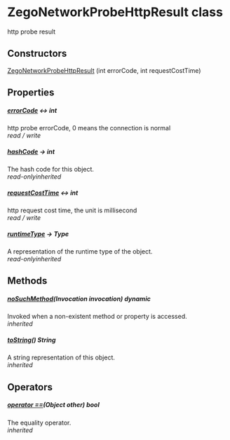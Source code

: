 


# ZegoNetworkProbeHttpResult class









<p>http probe result</p>




## Constructors

[ZegoNetworkProbeHttpResult](../zego_uikit_prebuilt_live_audio_room/ZegoNetworkProbeHttpResult/ZegoNetworkProbeHttpResult.md) (int errorCode, int requestCostTime)

   


## Properties

##### [errorCode](../zego_uikit_prebuilt_live_audio_room/ZegoNetworkProbeHttpResult/errorCode.md) &#8596; int



http probe errorCode, 0 means the connection is normal  
_<span class="feature">read / write</span>_



##### [hashCode](../zego_uikit_prebuilt_live_audio_room/ZegoNetworkProbeHttpResult/hashCode.md) &#8594; int



The hash code for this object.  
_<span class="feature">read-only</span><span class="feature">inherited</span>_



##### [requestCostTime](../zego_uikit_prebuilt_live_audio_room/ZegoNetworkProbeHttpResult/requestCostTime.md) &#8596; int



http request cost time, the unit is millisecond  
_<span class="feature">read / write</span>_



##### [runtimeType](../zego_uikit_prebuilt_live_audio_room/ZegoNetworkProbeHttpResult/runtimeType.md) &#8594; Type



A representation of the runtime type of the object.  
_<span class="feature">read-only</span><span class="feature">inherited</span>_





## Methods

##### [noSuchMethod](../zego_uikit_prebuilt_live_audio_room/ZegoNetworkProbeHttpResult/noSuchMethod.md)(Invocation invocation) dynamic



Invoked when a non-existent method or property is accessed.  
_<span class="feature">inherited</span>_



##### [toString](../zego_uikit_prebuilt_live_audio_room/ZegoNetworkProbeHttpResult/toString.md)() String



A string representation of this object.  
_<span class="feature">inherited</span>_





## Operators

##### [operator ==](../zego_uikit_prebuilt_live_audio_room/ZegoNetworkProbeHttpResult/operator_equals.md)(Object other) bool



The equality operator.  
_<span class="feature">inherited</span>_















